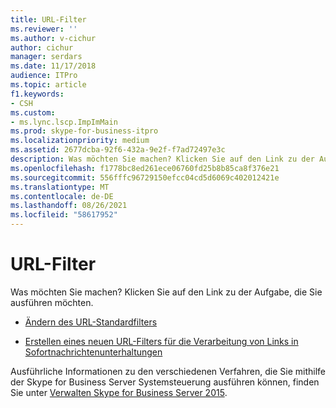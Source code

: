 ```yaml
---
title: URL-Filter
ms.reviewer: ''
ms.author: v-cichur
author: cichur
manager: serdars
ms.date: 11/17/2018
audience: ITPro
ms.topic: article
f1.keywords:
- CSH
ms.custom:
- ms.lync.lscp.ImpImMain
ms.prod: skype-for-business-itpro
ms.localizationpriority: medium
ms.assetid: 2677dcba-92f6-432a-9e2f-f7ad72497e3c
description: Was möchten Sie machen? Klicken Sie auf den Link zu der Aufgabe, die Sie ausführen möchten.
ms.openlocfilehash: f1778bc8ed261ece06760fd25b8b85ca8f376e21
ms.sourcegitcommit: 556fffc96729150efcc04cd5d6069c402012421e
ms.translationtype: MT
ms.contentlocale: de-DE
ms.lasthandoff: 08/26/2021
ms.locfileid: "58617952"
---
```

# <a name="url-filter"></a>URL-Filter

Was möchten Sie machen? Klicken Sie auf den Link zu der Aufgabe, die Sie ausführen möchten.

- [Ändern des URL-Standardfilters](/previous-versions/office/lync-server-2013/lync-server-2013-modify-the-default-url-filter)

- [Erstellen eines neuen URL-Filters für die Verarbeitung von Links in Sofortnachrichtenunterhaltungen](/previous-versions/office/lync-server-2013/lync-server-2013-create-a-new-url-filter-to-handle-hyperlinks-in-im-conversations)

Ausführliche Informationen zu den verschiedenen Verfahren, die Sie mithilfe der Skype for Business Server Systemsteuerung ausführen können, finden Sie unter [Verwalten Skype for Business Server 2015](../../manage/manage.md).